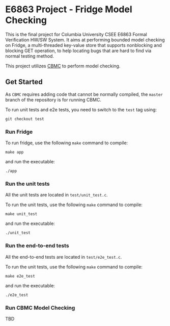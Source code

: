 # E6863 Project - Fridge Model Checking

This is the final project for Columbia University CSEE E6863 Formal Verification HW/SW System.
It aims at performing bounded model checking on Fridge, a multi-threaded key-value store that supports nonblocking and blocking GET operation, to help locating bugs that are hard to find via normal testing method.

This project utilizes [CBMC](http://www.cs.cmu.edu/~modelcheck/cbmc/) to perform model checking.

## Get Started

As `CBMC` requires adding code that cannot be normally compiled, the `master` branch of the repository is for running CBMC.

To run unit tests and e2e tests, you need to switch to the `test` tag using:
```shell
git checkout test
```

### Run Fridge

To run fridge, use the following `make` command to compile:

```shell
make app
```

and run the executable:

```shell
./app
```

### Run the unit tests

All the unit tests are located in `test/unit_test.c`.

To run the unit tests, use the following `make` command to compile:

```shell
make unit_test
```

and run the executable:

```shell
./unit_test
```

### Run the end-to-end tests

All the end-to-end tests are located in `test/e2e_test.c`.

To run the unit tests, use the following `make` command to compile:

```shell
make e2e_test
```

and run the executable:

```shell
./e2e_test
```

### Run CBMC Model Checking

TBD